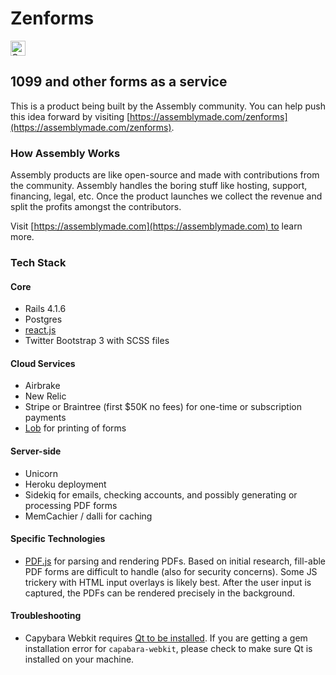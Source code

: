 # Zenforms

<a href="https://assembly.com/zenforms/bounties"><img src="http://badger.asm.co/zenforms/badges/tasks.svg" height="24px" alt="Open Tasks" /></a>

## 1099 and other forms as a service

This is a product being built by the Assembly community. You can help push this idea forward by visiting [https://assemblymade.com/zenforms](https://assemblymade.com/zenforms).

### How Assembly Works

Assembly products are like open-source and made with contributions from the community. Assembly handles the boring stuff like hosting, support, financing, legal, etc. Once the product launches we collect the revenue and split the profits amongst the contributors.

Visit [https://assemblymade.com](https://assemblymade.com) to learn more.

### Tech Stack

#### Core
- Rails 4.1.6
- Postgres
- [react.js](http://facebook.github.io/react/)
- Twitter Bootstrap 3 with SCSS files

#### Cloud Services
- Airbrake
- New Relic
- Stripe or Braintree (first $50K no fees) for one-time or subscription payments
- [Lob](https://www.lob.com/) for printing of forms

#### Server-side
- Unicorn
- Heroku deployment
- Sidekiq for emails, checking accounts, and possibly generating or processing PDF forms
- MemCachier / dalli for caching

#### Specific Technologies

- [PDF.js](http://mozilla.github.io/pdf.js/) for parsing and rendering PDFs.  Based on initial research, fill-able PDF forms are difficult to handle (also for security concerns).  Some JS trickery with HTML input overlays is likely best.  After the user input is captured, the PDFs can be rendered precisely in the background.

#### Troubleshooting
- Capybara Webkit requires [Qt to be installed](https://github.com/thoughtbot/capybara-webkit/wiki/Installing-Qt-and-compiling-capybara-webkit). If you are getting a gem installation error for `capabara-webkit`, please check to make sure Qt is installed on your machine.

